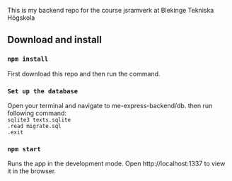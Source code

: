This is my backend repo for the course jsramverk at Blekinge Tekniska Högskola

## Download and install

### `npm install`
First download this repo and then run the command.

### `Set up the database`
Open your terminal and navigate to me-express-backend/db.
then run following command:<br>
`sqlite3 texts.sqlite`<br>
`.read migrate.sql`<br>
`.exit`

### `npm start`
Runs the app in the development mode.
Open http://localhost:1337 to view it in the browser.
